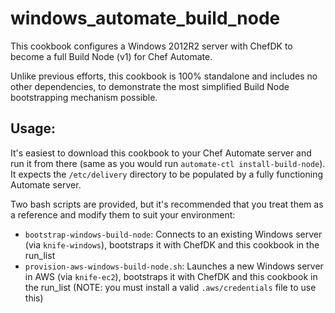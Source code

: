 # windows_automate_build_node

This cookbook configures a Windows 2012R2 server with ChefDK to become a full Build Node (v1) for Chef Automate.

Unlike previous efforts, this cookbook is 100% standalone and includes no other dependencies, to demonstrate the most simplified Build Node bootstrapping mechanism possible.

## Usage:

It's easiest to download this cookbook to your Chef Automate server and run it from there (same as you would run `automate-ctl install-build-node`). It expects the `/etc/delivery` directory to be populated by a fully functioning Automate server.

Two bash scripts are provided, but it's recommended that you treat them as a reference and modify them to suit your environment:
* `bootstrap-windows-build-node`: Connects to an existing Windows server (via `knife-windows`), bootstraps it with ChefDK and this cookbook in the run_list
* `provision-aws-windows-build-node.sh`: Launches a new Windows server in AWS (via `knife-ec2`), bootstraps it with ChefDK and this cookbook in the run_list (NOTE: you must install a valid `.aws/credentials` file to use this)
